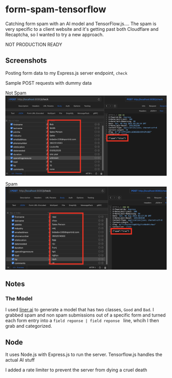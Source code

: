 # form-spam-tensorflow

Catching form spam with an AI model and TensorFlow.js.... The spam is very specific to a client website and it's getting past both Cloudflare and Recaptcha, so I wanted to try a new approach.

NOT PRODUCTION READY

## Screenshots

Posting form data to my Express.js server endpoint, `check`

Sample POST requests with dummy data

Not Spam
![Not Spam](screenshots/not-spam.png)

Spam
![Spam](screenshots/spam.png)

## Notes

### The Model

I used [liner.ai](liner.ai) to generate a model that has two classes, `Good` and `Bad`. I grabbed spam and non spam submissions out of a specific form and turned each form
entry into a `field reponse | field reponse ` line, whcih I then grab and categorized.

## Node

It uses Node.js with Express.js to run the server. Tensorflow.js handles the actual AI stuff

I added a rate limiter to prevent the server from dying a cruel death
